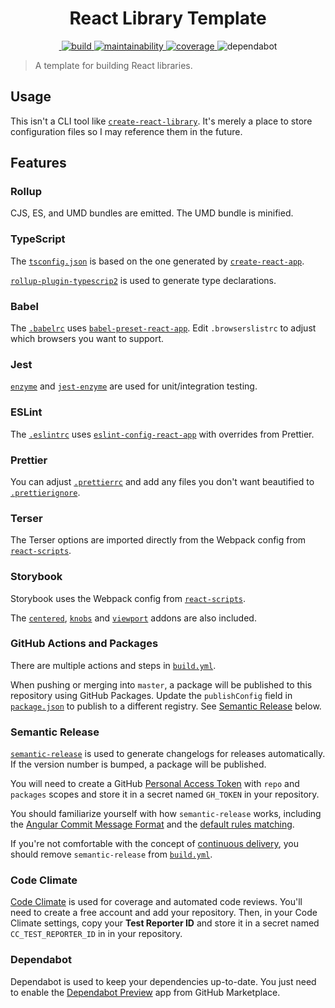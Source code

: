 <h1 align="center">
  React Library Template
</h1>

<!-- TODO: Update badges with your repository. -->
<p align="center">
  <a href="https://github.com/adamelliotfields/react-library-template/releases" target="_blank" rel="noopener noreferrer">
    <img src="https://img.shields.io/github/v/release/adamelliotfields/react-library-template?logo=github&color=brightgreen" alt="" />
  </a>
  <a href="https://github.com/adamelliotfields/react-library-template/actions" target="_blank" rel="noopener noreferrer">
    <img src="https://img.shields.io/github/workflow/status/adamelliotfields/react-library-template/build?logo=github" alt="build">
  </a>
  <a href="https://codeclimate.com/github/adamelliotfields/react-library-template" target="_blank" rel="noopener noreferrer">
    <img src="https://badgen.net/codeclimate/maintainability/adamelliotfields/react-library-template?icon=codeclimate&label=maintainability" alt="maintainability">
  </a>
  <a href="https://codeclimate.com/github/adamelliotfields/react-library-template" target="_blank" rel="noopener noreferrer">
    <img src="https://badgen.net/codeclimate/coverage/adamelliotfields/react-library-template?icon=codeclimate&label=coverage" alt="coverage">
  </a>
  <img src="https://badgen.net/dependabot/adamelliotfields/react-library-template?icon=dependabot&label=dependabot" alt="dependabot" />
</p>

> A template for building React libraries.

## Usage

This isn't a CLI tool like [`create-react-library`](https://github.com/transitive-bullshit/create-react-library).
It's merely a place to store configuration files so I may reference them in the future.

## Features

### Rollup

CJS, ES, and UMD bundles are emitted. The UMD bundle is minified.

### TypeScript

The [`tsconfig.json`](./tsconfig.json) is based on the one generated by [`create-react-app`](https://github.com/facebook/create-react-app/blob/v3.4.0/packages/react-scripts/scripts/utils/verifyTypeScriptSetup.js#L94).

[`rollup-plugin-typescrip2`](https://github.com/ezolenko/rollup-plugin-typescript2) is used to generate type declarations.

### Babel

The [`.babelrc`](./.babelrc) uses [`babel-preset-react-app`](https://github.com/facebook/create-react-app/tree/v3.4.0/packages/babel-preset-react-app).
Edit `.browserslistrc` to adjust which browsers you want to support.

### Jest

[`enzyme`](https://github.com/enzymejs/enzyme) and [`jest-enzyme`](https://github.com/FormidableLabs/enzyme-matchers/tree/master/packages/jest-enzyme)
are used for unit/integration testing.

### ESLint

The [`.eslintrc`](./.eslintrc) uses [`eslint-config-react-app`](https://github.com/facebook/create-react-app/tree/v3.4.0/packages/eslint-config-react-app)
with overrides from Prettier.

### Prettier

You can adjust [`.prettierrc`](./.prettierrc) and add any files you don't want beautified to [`.prettierignore`](./.prettierignore).

### Terser

The Terser options are imported directly from the Webpack config from [`react-scripts`](https://github.com/facebook/create-react-app/blob/v3.4.0/packages/react-scripts/config/webpack.config.js#L210).

### Storybook

Storybook uses the Webpack config from [`react-scripts`](https://github.com/facebook/create-react-app/blob/v3.4.0/packages/react-scripts/config/webpack.config.js).

The [`centered`](https://github.com/storybookjs/storybook/tree/master/addons/centered), [`knobs`](https://github.com/storybookjs/storybook/tree/master/addons/knobs)
and [`viewport`](https://github.com/storybookjs/storybook/tree/master/addons/viewport) addons are also included.

### GitHub Actions and Packages

There are multiple actions and steps in [`build.yml`](./build.yml).

When pushing or merging into `master`, a package will be published to this repository using GitHub
Packages. Update the `publishConfig` field in [`package.json`](./package.json) to publish to a
different registry. See [Semantic Release](#semantic-release) below.

### Semantic Release

[`semantic-release`](https://github.com/semantic-release/semantic-release) is used to generate
changelogs for releases automatically. If the version number is bumped, a package will be published.

You will need to create a GitHub [Personal Access Token](https://github.com/settings/tokens) with
`repo` and `packages` scopes and store it in a secret named `GH_TOKEN` in your repository.

You should familiarize yourself with how `semantic-release` works, including the
[Angular Commit Message Format](https://github.com/angular/angular.js/blob/master/DEVELOPERS.md#-git-commit-guidelines)
and the [default rules matching](https://github.com/semantic-release/commit-analyzer/blob/v8.0.1/README.md#default-rules-matching).

If you're not comfortable with the concept of [continuous delivery](https://continuousdelivery.com),
you should remove `semantic-release` from [`build.yml`](./.github/workflows/build.yml).

### Code Climate

[Code Climate](https://codeclimate.com/quality/pricing) is used for coverage and automated code
reviews. You'll need to create a free account and add your repository. Then, in your Code Climate
settings, copy your **Test Reporter ID** and store it in a secret named `CC_TEST_REPORTER_ID` in
in your repository.

### Dependabot

Dependabot is used to keep your dependencies up-to-date. You just need to enable the
[Dependabot Preview](https://github.com/marketplace/dependabot-preview) app from GitHub Marketplace.
